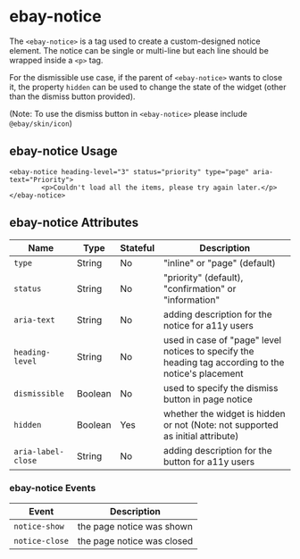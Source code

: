 # ebay-notice

The `<ebay-notice>` is a tag used to create a custom-designed notice element. The notice can be single or multi-line but each line should be wrapped inside a `<p>` tag.

For the dismissible use case, if the parent of `<ebay-notice>` wants to close it, the property `hidden` can be used to change the state of the widget (other than the dismiss button provided).

(Note:  To use the dismiss button in `<ebay-notice>` please include `@ebay/skin/icon`)

## ebay-notice Usage

```marko
<ebay-notice heading-level="3" status="priority" type="page" aria-text="Priority">
        <p>Couldn't load all the items, please try again later.</p>
</ebay-notice>
```

## ebay-notice Attributes

Name | Type | Stateful | Description
--- | --- | --- | ---
`type` | String | No | "inline" or "page" (default)
`status`  | String | No | "priority" (default), "confirmation" or "information"
`aria-text` | String | No | adding description for the notice for a11y users
`heading-level` | String | No| used in case of "page" level notices to specify the heading tag according to the notice's placement
`dismissible` | Boolean | No | used to specify the dismiss button in page notice
`hidden` | Boolean | Yes | whether the widget is hidden or not (Note: not supported as initial attribute)
`aria-label-close` | String | No | adding description for the button for a11y users

### ebay-notice Events

Event | Description
--- | ---
`notice-show` | the page notice was shown
`notice-close` | the page notice was closed

